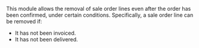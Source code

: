 This module allows the removal of sale order lines even after the order
has been confirmed, under certain conditions. Specifically, a sale order
line can be removed if:

- It has not been invoiced.
- It has not been delivered.
